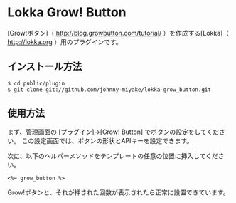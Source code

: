 Lokka Grow! Button
============================

[Grow!ボタン]（ http://blog.growbutton.com/tutorial/ ）を作成する[Lokka]（ http://lokka.org ）用のプラグインです。

インストール方法
--------------

    $ cd public/plugin
    $ git clone git://github.com/johnny-miyake/lokka-grow_button.git

使用方法
------

まず、管理画面の [プラグイン]->[Grow! Button] でボタンの設定をしてください。
この設定画面では、ボタンの形状とAPIキーを設定できます。

次に、以下のヘルパーメソッドをテンプレートの任意の位置に挿入してください。

    <%= grow_button %>

Grow!ボタンと、それが押された回数が表示されたら正常に設置できています。
